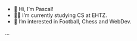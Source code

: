 - 👋 Hi, I’m Pascal!
- 👨‍🎓 I’m currently studying CS at EHTZ.
- 👀 I’m interested in Football, Chess and WebDev.

...




